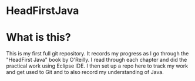 # HeadFirstJava

# What is this?

This is my first full git repository. It records my progress as I go through the "HeadFirst Java" book by O'Reilly. I read through each chapter and did the practical work using Eclipse IDE. I then set up a repo here to track my work and get used to Git and to also record my understanding of Java.
